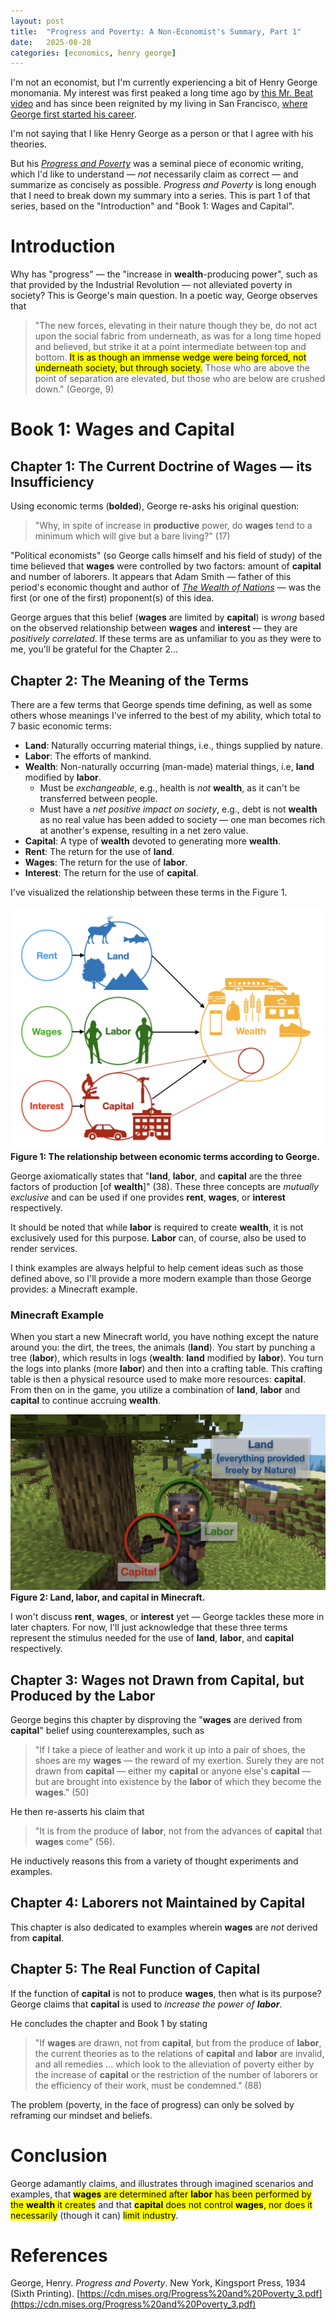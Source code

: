 ```yaml
---
layout: post
title:  "Progress and Poverty: A Non-Economist's Summary, Part 1"
date:   2025-08-28
categories: [economics, henry george]
---
```

I'm not an economist, but I'm currently experiencing a bit of Henry George monomania. My interest was first peaked a long time ago by [this Mr. Beat video](youtube.com/watch?si=m5CZPiAff_MvaVD3&v=6c5xjlmLfAw&feature=youtu.be) and has since been reignited by my living in San Francisco, [where George first started his career](https://en.wikipedia.org/wiki/Henry_George#Personal_life).

I'm not saying that I like Henry George as a person or that I agree with his theories.

But his [_Progress and Poverty_](https://en.wikipedia.org/wiki/Progress_and_Poverty) was a seminal piece of economic writing, which I'd like to understand &mdash; _not_ necessarily claim as correct &mdash; and summarize as concisely as possible. _Progress and Poverty_ is long enough that I need to break down my summary into a series. This is part 1 of that series, based on the "Introduction" and "Book 1: Wages and Capital".

# Introduction
Why has "progress" &mdash; the "increase in **wealth**-producing power", such as that provided by the Industrial Revolution &mdash; not alleviated poverty in society? This is George's main question. In a poetic way, George observes that
> "The new forces, elevating in their nature though they be, do not act upon the social fabric from underneath, as was for a long time hoped and believed, but strike it at a point intermediate between top and bottom. <mark>It is as though an immense wedge were being forced, not underneath society, but through society.</mark> Those who are above the point of separation are elevated, but those who are below are crushed down." (George, 9)

# Book 1: Wages and Capital
## Chapter 1: The Current Doctrine of Wages &mdash; its Insufficiency
Using economic terms (**bolded**), George re-asks his original question:
> "Why, in spite of increase in **productive** power, do **wages** tend to a minimum which will give but a bare living?" (17)

"Political economists" (so George calls himself and his field of study) of the time believed that **wages** were controlled by two factors: amount of **capital** and number of laborers. It appears that Adam Smith &mdash; father of this period's economic thought and author of [_The Wealth of Nations_](https://en.wikipedia.org/wiki/The_Wealth_of_Nations) &mdash; was the first (or one of the first) proponent(s) of this idea.

George argues that this belief (**wages** are limited by **capital**) is _wrong_ based on the observed relationship between **wages** and **interest** &mdash; they are _positively correlated_. If these terms are as unfamiliar to you as they were to me, you'll be grateful for the Chapter 2...

## Chapter 2: The Meaning of the Terms
There are a few terms that George spends time defining, as well as some others whose meanings I've inferred to the best of my ability, which total to 7 basic economic terms:

- **Land**: Naturally occurring material things, i.e., things supplied by nature.
- **Labor**: The efforts of mankind.
- **Wealth**: Non-naturally occurring (man-made) material things, i.e, **land** modified by **labor**.
    - Must be _exchangeable_, e.g., health is _not_ **wealth**, as it can't be transferred between people.
    - Must have a _net positive impact on society_, e.g., debt is not **wealth** as no real value has been added to society &mdash; one man becomes rich at another's expense, resulting in a net zero value.
- **Capital**: A type of **wealth** devoted to generating more **wealth**.
- **Rent**: The return for the use of **land**.
- **Wages**: The return for the use of **labor**.
- **Interest**: The return for the use of **capital**.

I've visualized the relationship between these terms in the Figure 1.

![Economic terms](/assets/img/henry_george_part_one__economic_terms.png) **Figure 1: The relationship between economic terms according to George.**

George axiomatically states that "**land**, **labor**, and **capital** are the three factors of production [of **wealth**]" (38). These three concepts are _mutually exclusive_ and can be used if one provides **rent**, **wages**, or **interest** respectively.

It should be noted that while **labor** is required to create **wealth**, it is not exclusively used for this purpose. **Labor** can, of course, also be used to render services.

I think examples are always helpful to help cement ideas such as those defined above, so I'll provide a more modern example than those George provides: a Minecraft example.

### Minecraft Example

When you start a new Minecraft world, you have nothing except the nature around you: the dirt, the trees, the animals (**land**). You start by punching a tree (**labor**), which results in logs (**wealth**: **land** modified by **labor**). You turn the logs into planks (more **labor**) and then into a crafting table. This crafting table is then a physical resource used to make more resources: **capital**. From then on in the game, you utilize a combination of **land**, **labor** and **capital** to continue accruing **wealth**.

![Minecraft example](/assets/img/henry_george_part_one__minecraft_example.png) **Figure 2: Land, labor, and capital in Minecraft.**

I won't discuss **rent**, **wages**, or **interest** yet &mdash; George tackles these more in later chapters. For now, I'll just acknowledge that these three terms represent the stimulus needed for the use of **land**, **labor**, and **capital** respectively.

## Chapter 3: Wages not Drawn from Capital, but Produced by the Labor

George begins this chapter by disproving the "**wages** are derived from **capital**" belief using counterexamples, such as

> "If I take a piece of leather and work it up into a pair of shoes, the shoes are my **wages** &mdash; the reward of my exertion. Surely they are not drawn from **capital** &mdash; either my **capital** or anyone else's **capital** &mdash; but are brought into existence by the **labor** of which they become the **wages**." (50)

He then re-asserts his claim that

> "It is from the produce of **labor**, not from the advances of **capital** that **wages** come" (56).

He inductively reasons this from a variety of thought experiments and examples.

## Chapter 4: Laborers not Maintained by Capital

This chapter is also dedicated to examples wherein **wages** are _not_ derived from **capital**.

## Chapter 5: The Real Function of Capital

If the function of **capital** is not to produce **wages**, then what is its purpose? George claims that **capital** is used to _increase the power of **labor**_.

He concludes the chapter and Book 1 by stating

> "If **wages** are drawn, not from **capital**, but from the produce of **labor**, the current theories as to the relations of **capital** and **labor** are invalid, and all remedies ... which look to the alleviation of poverty either by the increase of **capital** or the restriction of the number of laborers or the efficiency of their work, must be condemned." (88)

The problem (poverty, in the face of progress) can only be solved by reframing our mindset and beliefs.

# Conclusion
George adamantly claims, and illustrates through imagined scenarios and examples, that <mark><strong>wages</strong> are determined after <strong>labor</strong> has been performed by the <strong>wealth</strong> it creates</mark> and that <mark><strong>capital</strong> does not control <strong>wages</strong>, nor does it necessarily</mark> (though it can) <mark>limit industry</mark>.

# References
George, Henry. _Progress and Poverty_. New York, Kingsport Press, 1934 (Sixth Printing). [https://cdn.mises.org/Progress%20and%20Poverty_3.pdf](https://cdn.mises.org/Progress%20and%20Poverty_3.pdf)
